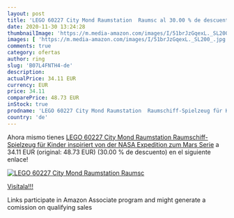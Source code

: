 ```yaml
---
layout: post
title: 'LEGO 60227 City Mond Raumstation  Raumsc al 30.00 % de descuento'
date: 2020-11-30 13:24:28
thumbnailImage: 'https://m.media-amazon.com/images/I/51brJzGqexL._SL200_.jpg'
images: [ 'https://m.media-amazon.com/images/I/51brJzGqexL._SL200_.jpg' ]
comments: true
category: ofertas
author: ring
slug: 'B07L4FNTH4-de'
description:
actualPrice: 34.11 EUR
currency: EUR
price: 34.11
comparePrice: 48.73 EUR
inStock: true
prodname: 'LEGO 60227 City Mond Raumstation  Raumschiff-Spielzeug für Kinder inspiriert von der NASA  Expedition zum Mars Serie'
country: 'de'
---
```


Ahora mismo tienes [LEGO 60227 City Mond Raumstation  Raumschiff-Spielzeug für Kinder inspiriert von der NASA  Expedition zum Mars Serie](https://www.amazon.de/dp/B07L4FNTH4/?tag=tolees0ca-21) a 34.11 EUR (original: 48.73 EUR) (30.00 %  de descuento) en el siguiente enlace!

[![LEGO 60227 City Mond Raumstation  Raumsc](https://m.media-amazon.com/images/I/51brJzGqexL._SL200_.jpg)](https://www.amazon.de/dp/B07L4FNTH4/?tag=tolees0ca-21)

[Visítala!!!](https://www.amazon.de/dp/B07L4FNTH4/?tag=tolees0ca-21)

Links participate in Amazon Associate program and might generate a comission on qualifying sales
